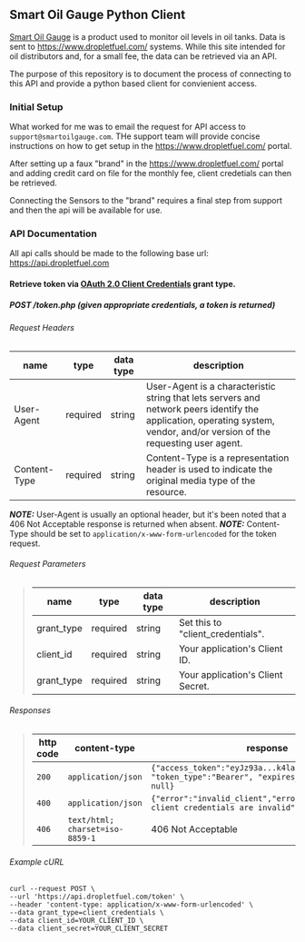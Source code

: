 ## Smart Oil Gauge Python Client

[Smart Oil Gauge](https://www.smartoilgauge.com/) is a product used to monitor 
oil levels in oil tanks.  Data is sent to <https://www.dropletfuel.com/> 
systems. While this site intended for oil distributors and, for a small fee, 
the data can be retrieved via an API.

The purpose of this repository is to document the process of connecting to this
API and provide a python based client for convienient access.

### Initial Setup

What worked for me was to email the request for API access to 
`support@smartoilgauge.com`. THe support team will provide concise instructions
on how to get setup in the <https://www.dropletfuel.com/> portal. 

After setting up a faux "brand" in the <https://www.dropletfuel.com/> portal 
and adding credit card on file for the monthly fee, client credetials can then
be retrieved.

Connecting the Sensors to the "brand" requires a final step from support and then
the api will be available for use.

### API Documentation

All api calls should be made to the following base url: <https://api.dropletfuel.com>

#### Retrieve token via [OAuth 2.0 Client Credentials](https://oauth.net/2/grant-types/client-credentials/) grant type.

##### POST /token.php (given appropriate credentials, a token is returned)

###### Request Headers

| name         | type     | data type | description                                                                                                                                                                |
|--------------|----------|-----------|----------------------------------------------------------------------------------------------------------------------------------------------------------------------------|
| User-Agent   | required | string    | User-Agent is a characteristic string that lets servers and network peers identify the application, operating system, vendor, and/or version of the requesting user agent. |
| Content-Type | required | string    | Content-Type is a representation header is used to indicate the original media type of the resource.                                                                       |

**_NOTE:_** User-Agent is usually an optional header, but it's been noted that a 406 Not Acceptable response is returned when absent.
**_NOTE:_** Content-Type should be set to `application/x-www-form-urlencoded` for the token request.

###### Request Parameters

> | name         | type     | data type | description                       |
> |--------------|----------|-----------|-----------------------------------|
> | grant_type   | required | string    | Set this to "client_credentials". |
> | client_id    | required | string    | Your application's Client ID.     |
> | grant_type   | required | string    | Your application's Client Secret. |


###### Responses

> | http code | content-type                    | response                                                                                         |
> |-----------|---------------------------------|--------------------------------------------------------------------------------------------------|
> | `200`     | `application/json`              | `{"access_token":"eyJz93a...k4laUWw", "token_type":"Bearer", "expires_in":3600, "scope": null}`  |
> | `400`     | `application/json`              | `{"error":"invalid_client","error_description":"The client credentials are invalid"}`            |
> | `406`     | `text/html; charset=iso-8859-1` | 406 Not Acceptable                                                                               |

###### Example cURL

```shell
curl --request POST \
--url 'https://api.dropletfuel.com/token' \
--header 'content-type: application/x-www-form-urlencoded' \
--data grant_type=client_credentials \
--data client_id=YOUR_CLIENT_ID \
--data client_secret=YOUR_CLIENT_SECRET
```
